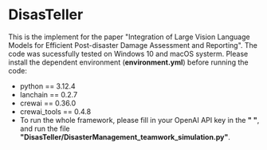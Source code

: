 # DisasTeller
This is the implement for the paper "Integration of Large Vision Language Models for Efficient Post-disaster Damage Assessment and Reporting". The code was sucessfully tested on Windows 10 and macOS systerm. Please install the dependent environment (**environment.yml**) before running the code:
- python == 3.12.4
- lanchain == 0.2.7
- crewai == 0.36.0
- crewai_tools == 0.4.8
- To run the whole framework, please fill in your OpenAI API key in the **" "**, and run the file **"DisasTeller/DisasterManagement_teamwork_simulation.py"**.
